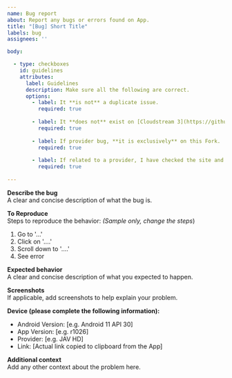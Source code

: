 ```yaml
---
name: Bug report
about: Report any bugs or errors found on App.
title: "[Bug] Short Title"
labels: bug
assignees: ''

body:

  - type: checkboxes
    id: guidelines
    attributes:
      label: Guidelines
      description: Make sure all the following are correct.
      options:
        - label: It **is not** a duplicate issue.
          required: true
          
        - label: It **does not** exist on [Cloudstream 3](https://github.com/LagradOst/CloudStream-3) Issues tab.
          required: true
          
        - label: If provider bug, **it is exclusively** on this Fork.
          required: true
          
        - label: If related to a provider, I have checked the site and it works, but not the app.
          required: true
          
---
```

   
**Describe the bug** <br>
A clear and concise description of what the bug is.

**To Reproduce** <br>
Steps to reproduce the behavior:
*(Sample only, change the steps*)
1. Go to '...'
2. Click on '....'
3. Scroll down to '....'
4. See error

**Expected behavior** <br>
A clear and concise description of what you expected to happen.

**Screenshots** <br>
If applicable, add screenshots to help explain your problem.

**Device (please complete the following information):**
 - Android Version: [e.g. Android 11 API 30]
 - App Version: [e.g. r1026]
 - Provider: [e.g. JAV HD]
 - Link: [Actual link copied to clipboard from the App]

**Additional context** <br>
Add any other context about the problem here.
